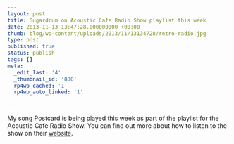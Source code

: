 ```yaml
---
layout: post
title: Sugardrum on Acoustic Cafe Radio Show playlist this week
date: 2013-11-13 13:47:28.000000000 +00:00
thumb: blog/wp-content/uploads/2013/11/13134728/retro-radio.jpg
type: post
published: true
status: publish
tags: []
meta:
  _edit_last: '4'
  _thumbnail_id: '880'
  rp4wp_cached: '1'
  rp4wp_auto_linked: '1'

---
```

<p>My song Postcard is being played this week as part of the playlist for the Acoustic Cafe Radio Show. You can find out more about how to listen to the show on their <a title="Acoustic Cafe Radio Show" href="//brianplayermusic.wordpress.com/2013/11/11/acoustic-cafe-radio-show-12th-november-to-19th-november-2013-playlist/">website</a>.</p>
